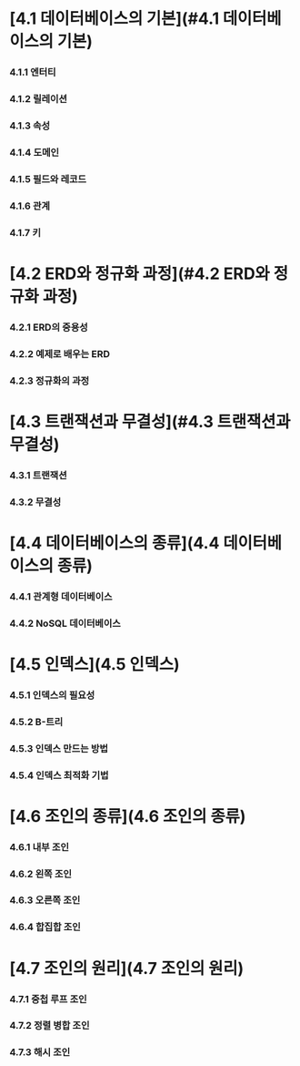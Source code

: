# [4.1 데이터베이스의 기본](#4.1 데이터베이스의 기본)
  ### 4.1.1 엔터티
  ### 4.1.2 릴레이션
  ### 4.1.3 속성
  ### 4.1.4 도메인
  ### 4.1.5 필드와 레코드
  ### 4.1.6 관계
  ### 4.1.7 키

# [4.2 ERD와 정규화 과정](#4.2 ERD와 정규화 과정)
  ### 4.2.1 ERD의 중용성
  ### 4.2.2 예제로 배우는 ERD
  ### 4.2.3 정규화의 과정

# [4.3 트랜잭션과 무결성](#4.3 트랜잭션과 무결성)
  ### 4.3.1 트랜잭션
  ### 4.3.2 무결성
  
# [4.4 데이터베이스의 종류](4.4 데이터베이스의 종류)
  ### 4.4.1 관계형 데이터베이스
  ### 4.4.2 NoSQL 데이터베이스

# [4.5 인덱스](4.5 인덱스)
  ### 4.5.1 인덱스의 필요성
  ### 4.5.2 B-트리
  ### 4.5.3 인덱스 만드는 방법
  ### 4.5.4 인덱스 최적화 기법
  
# [4.6 조인의 종류](4.6 조인의 종류)
  ### 4.6.1 내부 조인
  ### 4.6.2 왼쪽 조인
  ### 4.6.3 오른쪽 조인
  ### 4.6.4 합집합 조인

# [4.7 조인의 원리](4.7 조인의 원리)
  ### 4.7.1 중첩 루프 조인
  ### 4.7.2 정렬 병합 조인
  ### 4.7.3 해시 조인
  
  <br>
  <br>
  
  
  
  
  
  
  
